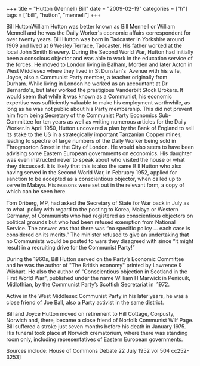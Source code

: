 +++
title = "Hutton (Mennell) Bill"
date = "2009-02-19"
categories = ["h"]
tags = ["bill", "hutton", "mennell"]
+++

Bill HuttonWilliam Hutton was better known as Bill Mennell or William Mennell and he was the Daily Worker's economic affairs correspondent for over twenty years. Bill Hutton was born in Tadcaster in Yorkshire around 1909 and lived at 6 Wesley Terrace, Tadcaster. His father worked at the local John Smith Brewery. During the Second World War, Hutton had initially been a conscious objector and was able to work in the education service of the forces. He moved to London living in Balham, Morden and later Acton in West Middlesex where they lived in St Dunstan's  Avenue with his wife, Joyce, also a Communist Party member, a teacher originally from Durham. While living in London he worked as an accountant at Dr Bernardo's, but later worked the prestigious Vanderbilt Stock Brokers. It would seem that while it was known as a Communist, his economic expertise was sufficiently valuable to make his employment worthwhile, as long as he was not public about his Party membership. This did not prevent him from being Secretary of the Communist Party Economics Sub-Committee for ten years as well as writing numerous articles for the Daily Worker.In April 1950, Hutton uncovered a plan by the Bank of England to sell its stake to the US in a strategically important Tanzanian Copper mines, leading to spectre of large numbers of the Daily Worker being sold in Throgmorton Street in the City of London. He would also seem to have been advising some Eastern European governments on economics. His daughter was even instructed never to speak about who visited the house or what they discussed. It is likely that this is also the same Bill Hutton who also having served in the Second World War, in February 1952, applied for sanction to be accepted as a conscientious objector, when called up to serve in Malaya. His reasons were set out in the relevant form, a copy of which can be seen here.

Tom Driberg, MP, had asked the Secretary of State for War back in July as to what  policy with regard to the posting to Korea, Malaya or Western Germany, of Communists who had registered as conscientious objectors on political grounds but who had been refused exemption from National Service. The answer was that there was “no specific policy … each case is considered on its merits.” The minister refused to give an undertaking that no Communists would be posted to wars they disagreed with since “it might result in a recruiting drive for the Communist Party!”

During the 1960s, Bill Hutton served on the Party’s Economic Committee and he was the author of "The British economy" printed by Lawrence & Wishart. He also the author of "Conscientious objection in Scotland in the First World War", published under the name William H Marwick in Penicuik, Midlothian, by the Communist Party’s Scottish Secretariat in  1972.

Active in the West Middlesex Communist Party in his later years, he was a close friend of Joe Ball, also a Party activist in the same district.

Bill and Joyce Hutton moved on retirement to Hill Cottage, Corpusty, Norwich and, there, became a close friend of Norfolk Communist Wilf Page. Bill suffered a stroke just seven months before his death in January 1975. His funeral took place at Norwich crematorium, where there was standing room only, including representatives of Eastern European governments.

Sources include: House of Commons Debate 22 July 1952 vol 504 cc252-3253\]
